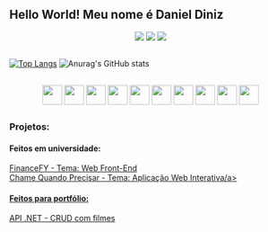 ## Hello World! Meu nome é Daniel Diniz
<div align="center"> 
  <a align="center" href="https://instagram.com/daniel_dinizm" target="_blank"><img src="https://img.shields.io/badge/-Instagram-%23E4405F?style=for-the-badge&logo=instagram&logoColor=white" target="_blank"></a> 
  <a align="center" href = "mailto:daniel.diniz.work@gmail.com"><img src="https://img.shields.io/badge/-Gmail-%23333?style=for-the-badge&logo=gmail&logoColor=white" target="_blank"></a>
  <a align="center" href="https://www.linkedin.com/in/daniel-diniz-35b565209/" target="_blank"><img src="https://img.shields.io/badge/-LinkedIn-%230077B5?style=for-the-badge&logo=linkedin&logoColor=white" target="_blank"></a> 
  
</div>

##

[![Top Langs](https://github-readme-stats.vercel.app/api/top-langs/?username=getDanielDiniz&layout=donut-vertical&theme=tokyonight)](https://github.com/getDanielDiniz/github-readme-stats)
![Anurag's GitHub stats](https://github-readme-stats.vercel.app/api?username=getDanielDiniz&theme=tokyonight)
##

<div display="flex" align="center">
  <img align="center" height="35em" src="https://cdn.jsdelivr.net/gh/devicons/devicon/icons/html5/html5-original.svg" />
  <img align="center" height="35em" src="https://cdn.jsdelivr.net/gh/devicons/devicon/icons/javascript/javascript-original.svg" />
  <img align="center" height="35em" src="https://cdn.jsdelivr.net/gh/devicons/devicon/icons/css3/css3-original.svg" />
  <img align="center" height="35em" src="https://cdn.jsdelivr.net/gh/devicons/devicon/icons/typescript/typescript-original.svg" />
  <img align="center" height="35em" src="https://cdn.jsdelivr.net/gh/devicons/devicon/icons/react/react-original.svg" />
  <img align="center" height="35em" src="https://cdn.jsdelivr.net/gh/devicons/devicon/icons/dot-net/dot-net-original.svg" />
  <img align="center" height="35em" src="https://cdn.jsdelivr.net/gh/devicons/devicon/icons/csharp/csharp-original.svg" />
  <img align="center" height="35em" src="https://cdn.jsdelivr.net/gh/devicons/devicon/icons/git/git-original.svg" />
  <img align="center" height="35em" src="https://cdn.jsdelivr.net/gh/devicons/devicon/icons/photoshop/photoshop-plain.svg" />
  <img align="center" height="35em" src="https://cdn.jsdelivr.net/gh/devicons/devicon/icons/figma/figma-original.svg" />
</div>  

##

### Projetos:

#### Feitos em universidade:
<a  href="https://github.com/getDanielDiniz/Finance-FY">FinanceFY - Tema: Web Front-End</a><br/>
<a  href="https://github.com/ICEI-PUC-Minas-PMV-ADS/pmv-ads-2023-2-e2-proj-chame-quando-precisar">Chame Quando Precisar - Tema: Aplicação Web Interativa/a>
#### Feitos para portfólio:
<a href="https://github.com/getDanielDiniz/API_CRUD-filme">API .NET - CRUD com filmes


          
